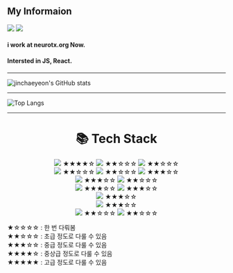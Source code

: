 <h2>My Informaion</h2>
<img src="https://img.shields.io/badge/jinchaeyeon@neurotx.org-EA4335?style=flat-square&logo=Gmail&logoColor=white"> <a href="https://www.instagram.com/_dim.chae_/" target="_blank"><img src="https://img.shields.io/badge/_dim.chae_-E4405F?style=flat-square&logo=Instagram&logoColor=white"/></a>

<h4>i work at neurotx.org Now.</h4>
<h4>Intersted in JS, React.</h4>

----------------------------------------------------------------------------------------------------------------------------------------
  
![jinchaeyeon's GitHub stats](https://github-readme-stats.vercel.app/api?username=jinchaeyeon&show_icons=true&theme=radical)
  
----------------------------------------------------------------------------------------------------------------------------------------

![Top Langs](https://github-readme-stats.vercel.app/api/top-langs/?username=jinchaeyeon&layout=Demo&theme=highcontrast)

----------------------------------------------------------------------------------------------------------------------------------------

<div align=center><h1>📚 Tech Stack</h1></div>

<div align=center>
  <img src="https://img.shields.io/badge/java-007396?style=for-the-badge&logo=java&logoColor=white">
  ★★★★☆
  <img src="https://img.shields.io/badge/c++-00599C?style=for-the-badge&logo=c%2B%2B&logoColor=white">
  ★★☆☆☆
  <img src="https://img.shields.io/badge/python-3776AB?style=for-the-badge&logo=python&logoColor=white">
  ★★☆☆☆
  <br>
  
  <img src="https://img.shields.io/badge/html5-E34F26?style=for-the-badge&logo=html5&logoColor=white">
  ★★☆☆☆
  <img src="https://img.shields.io/badge/css-1572B6?style=for-the-badge&logo=css3&logoColor=white">
  ★★☆☆☆
  <img src="https://img.shields.io/badge/javascript-F7DF1E?style=for-the-badge&logo=javascript&logoColor=black">
  ★★★☆☆
  <br>
  
  <img src="https://img.shields.io/badge/mysql-4479A1?style=for-the-badge&logo=mysql&logoColor=white">
  ★★★☆☆
  <img src="https://img.shields.io/badge/mongoDB-47A248?style=for-the-badge&logo=MongoDB&logoColor=white">
  ★★☆☆☆
  <br>
  <img src="https://img.shields.io/badge/react-61DAFB?style=for-the-badge&logo=react&logoColor=black">
  ★★★☆☆
  <img src="https://img.shields.io/badge/node.js-339933?style=for-the-badge&logo=Node.js&logoColor=white">
  ★★★☆☆
  <br>
  
  <img src="https://img.shields.io/badge/express-000000?style=for-the-badge&logo=express&logoColor=white">
  ★★★☆☆
  <br>
  
  <img src ="https://img.shields.io/badge/-hibernate-%2359666C?style=for-the-badge&logo=hibernate&logoColor=white">
  ★★★☆☆
  <br>
  
  <img src="https://img.shields.io/badge/github-181717?style=for-the-badge&logo=github&logoColor=white">
  ★★☆☆☆
  <img src="https://img.shields.io/badge/git-F05032?style=for-the-badge&logo=git&logoColor=white">
  ★★☆☆☆
</div>

★☆☆☆☆ : 한 번 다뤄봄 <br>
★★☆☆☆ : 초급 정도로 다룰 수 있음 <br>
★★★☆☆ : 중급 정도로 다룰 수 있음 <br>
★★★★☆ : 중상급 정도로 다룰 수 있음 <br>
★★★★★ : 고급 정도로 다룰 수 있음 <br>
